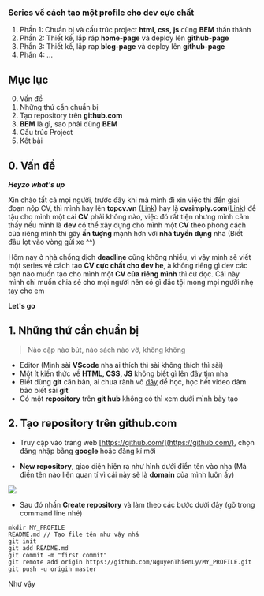 ### Series về cách tạo một profile cho dev cực chất
1. Phần 1: Chuẩn bị và cấu trúc project **html, css, js** cùng **BEM** thần thánh
2. Phần 2: Thiết kế, lắp ráp **home-page** và deploy lên **github-page**
3. Phần 3:  Thiết kế, lắp rap **blog-page** và deploy lên **github-page**
4. Phần 4: ...

## Mục lục
0. Vấn đề
1. Những thứ cần chuẩn bị
2. Tạo repository trên **github.com**
3. **BEM** là gì, sao phải dùng **BEM**
4. Cấu trúc Project
5. Kết bài


## 0. Vấn đề

***Heyzo what's up***

Xin chào tất cả mọi người, trước đây khi mà mình đi xin việc thì đến giai đoạn nộp CV, thì mình hay lên **topcv.vn** ([Link](https://www.topcv.vn/)) hay là **cvsimply.com**([Link](https://www.cvsimply.com/)) để tậu cho mình một cái **CV** phải không nào, việc đó rất tiện nhưng mình cảm thấy nếu mình là **dev** có thể xây dựng cho mình một **CV** theo phong cách của riêng mình thì gây **ấn tượng** mạnh hơn với **nhà tuyển dụng** nha (Biết đâu lọt vào vòng gửi xe ^^)

Hôm nay ở nhà chống dịch **deadline** cũng không nhiều, vì vậy mình sẽ viết một series về cách tạo **CV cực chất cho dev he**, à không riêng gì dev các bạn nào muốn tạo cho mình một **CV của riêng mình** thì cứ đọc. Cái này mình chỉ muốn chia sẻ cho mọi người nên có gì đắc tội mong mọi người nhẹ tay cho em 

**Let's go** 


## 1. Những thứ cần chuẩn bị

> Nào cặp nào bút, nào sách nào vở, không không 

- Editor (Mình sài **VScode** nha ai thích thì sài không thích thì sài)
- Một ít kiến thức về **HTML, CSS, JS** không biết gì lên [đây](https://www.w3schools.com/) tìm nha
- Biết dùng **git** căn bản, ai chưa rành vô [đây](https://www.youtube.com/watch?v=0J2aou7Kj7s&list=PLkY6Xj8Sg8-viFVtaVps_h_Emi2wQyE7q) để học, học hết video đảm bảo biết sài **git** 
- Có một **repository** trên **git hub** không có thì xem dưới mình bày tạo

## 2. Tạo repository trên **github.com**

- Truy cập vào trang web [https://github.com/](https://github.com/), chọn đăng nhập bằng **google** hoặc đăng kí mới

- **New repository**, giao diện hiện ra như hình dưới điền tên vào nha (Mà điền tên nào liên quan tí vì cái này sẽ là **domain** của mình luôn ấy)

[<img src="https://i.imgur.com/4gRn07W.png">](create-new-repository)

- Sau đó nhấn **Create repository** và làm theo các bước dưới đây (gõ trong command line nhé)

```
mkdir MY_PROFILE 
README.md // Tạo file tên như vậy nhá
git init
git add README.md
git commit -m "first commit"
git remote add origin https://github.com/NguyenThienLy/MY_PROFILE.git
git push -u origin master
```

Như vậy

